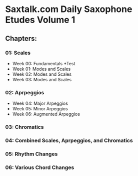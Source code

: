 # Saxtalk.com Daily Saxophone Etudes Volume 1

## Chapters:
### 01: Scales
   * Week 00: Fundamentals
      *Test
   * Week 01: Modes and Scales
   * Week 02: Modes and Scales
   * Week 03: Modes and Scales
### 02: Aprpeggios
   * Week 04: Major Arpeggios
   * Week 05: Minor Arpeggios
   * Week 06: Augmented Arpeggios
### 03: Chromatics
### 04: Combined Scales, Aprpeggios, and Chromatics
### 05: Rhythm Changes
### 06: Various Chord Changes

